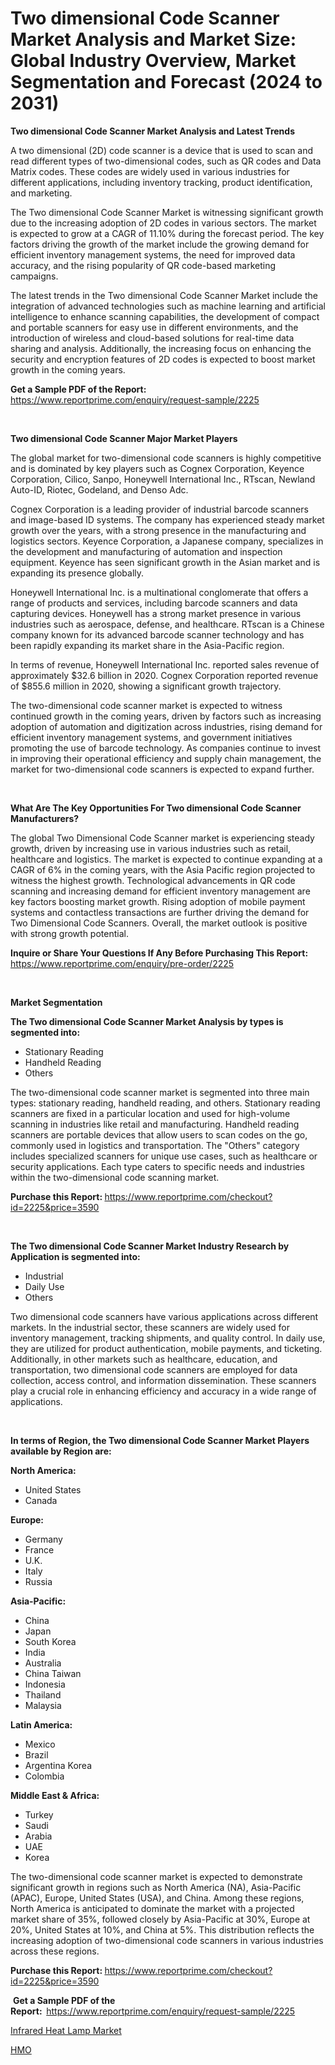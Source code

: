 <p><h1>Two dimensional Code Scanner Market Analysis and Market Size: Global Industry Overview, Market Segmentation and Forecast (2024 to 2031)</h1></p><p><strong>Two dimensional Code Scanner Market Analysis and Latest Trends</strong></p>
<p><p>A two dimensional (2D) code scanner is a device that is used to scan and read different types of two-dimensional codes, such as QR codes and Data Matrix codes. These codes are widely used in various industries for different applications, including inventory tracking, product identification, and marketing.</p><p>The Two dimensional Code Scanner Market is witnessing significant growth due to the increasing adoption of 2D codes in various sectors. The market is expected to grow at a CAGR of 11.10% during the forecast period. The key factors driving the growth of the market include the growing demand for efficient inventory management systems, the need for improved data accuracy, and the rising popularity of QR code-based marketing campaigns.</p><p>The latest trends in the Two dimensional Code Scanner Market include the integration of advanced technologies such as machine learning and artificial intelligence to enhance scanning capabilities, the development of compact and portable scanners for easy use in different environments, and the introduction of wireless and cloud-based solutions for real-time data sharing and analysis. Additionally, the increasing focus on enhancing the security and encryption features of 2D codes is expected to boost market growth in the coming years.</p></p>
<p><strong>Get a Sample PDF of the Report:&nbsp;</strong> <a href="https://www.reportprime.com/enquiry/request-sample/2225">https://www.reportprime.com/enquiry/request-sample/2225</a></p>
<p>&nbsp;</p>
<p><strong>Two dimensional Code Scanner Major Market Players</strong></p>
<p><p>The global market for two-dimensional code scanners is highly competitive and is dominated by key players such as Cognex Corporation, Keyence Corporation, Cilico, Sanpo, Honeywell International Inc., RTscan, Newland Auto-ID, Riotec, Godeland, and Denso Adc. </p><p>Cognex Corporation is a leading provider of industrial barcode scanners and image-based ID systems. The company has experienced steady market growth over the years, with a strong presence in the manufacturing and logistics sectors. Keyence Corporation, a Japanese company, specializes in the development and manufacturing of automation and inspection equipment. Keyence has seen significant growth in the Asian market and is expanding its presence globally.</p><p>Honeywell International Inc. is a multinational conglomerate that offers a range of products and services, including barcode scanners and data capturing devices. Honeywell has a strong market presence in various industries such as aerospace, defense, and healthcare. RTscan is a Chinese company known for its advanced barcode scanner technology and has been rapidly expanding its market share in the Asia-Pacific region.</p><p>In terms of revenue, Honeywell International Inc. reported sales revenue of approximately $32.6 billion in 2020. Cognex Corporation reported revenue of $855.6 million in 2020, showing a significant growth trajectory.</p><p>The two-dimensional code scanner market is expected to witness continued growth in the coming years, driven by factors such as increasing adoption of automation and digitization across industries, rising demand for efficient inventory management systems, and government initiatives promoting the use of barcode technology. As companies continue to invest in improving their operational efficiency and supply chain management, the market for two-dimensional code scanners is expected to expand further.</p></p>
<p>&nbsp;</p>
<p><strong>What Are The Key Opportunities For Two dimensional Code Scanner Manufacturers?</strong></p>
<p><p>The global Two Dimensional Code Scanner market is experiencing steady growth, driven by increasing use in various industries such as retail, healthcare and logistics. The market is expected to continue expanding at a CAGR of 6% in the coming years, with the Asia Pacific region projected to witness the highest growth. Technological advancements in QR code scanning and increasing demand for efficient inventory management are key factors boosting market growth. Rising adoption of mobile payment systems and contactless transactions are further driving the demand for Two Dimensional Code Scanners. Overall, the market outlook is positive with strong growth potential.</p></p>
<p><strong>Inquire or Share Your Questions If Any Before Purchasing This Report:</strong> <a href="https://www.reportprime.com/enquiry/pre-order/2225">https://www.reportprime.com/enquiry/pre-order/2225</a></p>
<p>&nbsp;</p>
<p><strong>Market Segmentation</strong></p>
<p><strong>The Two dimensional Code Scanner Market Analysis by types is segmented into:</strong></p>
<p><ul><li>Stationary Reading</li><li>Handheld Reading</li><li>Others</li></ul></p>
<p><p>The two-dimensional code scanner market is segmented into three main types: stationary reading, handheld reading, and others. Stationary reading scanners are fixed in a particular location and used for high-volume scanning in industries like retail and manufacturing. Handheld reading scanners are portable devices that allow users to scan codes on the go, commonly used in logistics and transportation. The "Others" category includes specialized scanners for unique use cases, such as healthcare or security applications. Each type caters to specific needs and industries within the two-dimensional code scanning market.</p></p>
<p><strong>Purchase this Report:&nbsp;</strong><a href="https://www.reportprime.com/checkout?id=2225&price=3590">https://www.reportprime.com/checkout?id=2225&price=3590</a></p>
<p>&nbsp;</p>
<p><strong>The Two dimensional Code Scanner Market Industry Research by Application is segmented into:</strong></p>
<p><ul><li>Industrial</li><li>Daily Use</li><li>Others</li></ul></p>
<p><p>Two dimensional code scanners have various applications across different markets. In the industrial sector, these scanners are widely used for inventory management, tracking shipments, and quality control. In daily use, they are utilized for product authentication, mobile payments, and ticketing. Additionally, in other markets such as healthcare, education, and transportation, two dimensional code scanners are employed for data collection, access control, and information dissemination. These scanners play a crucial role in enhancing efficiency and accuracy in a wide range of applications.</p></p>
<p>&nbsp;</p>
<p><strong>In terms of Region, the Two dimensional Code Scanner Market Players available by Region are:</strong></p>
<p>
    <p> <strong> North America: </strong>
        <ul>
            <li>United States</li>
            <li>Canada</li>
        </ul>
        </p> 
    <p> <strong> Europe: </strong>
        <ul>
            <li>Germany</li>
            <li>France</li>
            <li>U.K.</li>
            <li>Italy</li>
            <li>Russia</li>
        </ul>
        </p> 
    <p> <strong> Asia-Pacific: </strong>
        <ul>
            <li>China</li>
            <li>Japan</li>
            <li>South Korea</li>
            <li>India</li>
            <li>Australia</li>
            <li>China Taiwan</li>
            <li>Indonesia</li>
            <li>Thailand</li>
            <li>Malaysia</li>
        </ul>
        </p> 
    <p> <strong> Latin America: </strong>
        <ul>
            <li>Mexico</li>
            <li>Brazil</li>
            <li>Argentina Korea</li>
            <li>Colombia</li>
        </ul>
        </p> 
    <p> <strong> Middle East & Africa: </strong>
        <ul>
            <li>Turkey</li>
            <li>Saudi</li>
            <li>Arabia</li>
            <li>UAE</li>
            <li>Korea</li>
        </ul>
    </p>
    </p>
<p><p>The two-dimensional code scanner market is expected to demonstrate significant growth in regions such as North America (NA), Asia-Pacific (APAC), Europe, United States (USA), and China. Among these regions, North America is anticipated to dominate the market with a projected market share of 35%, followed closely by Asia-Pacific at 30%, Europe at 20%, United States at 10%, and China at 5%. This distribution reflects the increasing adoption of two-dimensional code scanners in various industries across these regions.</p></p>
<p><strong>Purchase this Report: </strong><a href="https://www.reportprime.com/checkout?id=2225&price=3590">https://www.reportprime.com/checkout?id=2225&price=3590</a></p>
<p>&nbsp;<strong>Get a Sample PDF of the Report:&nbsp;&nbsp;</strong><a href="https://www.reportprime.com/enquiry/request-sample/2225">https://www.reportprime.com/enquiry/request-sample/2225</a></p>
<p><strong></strong></p>
<p><p><a href="https://github.com/RichRobinson5/Market-Research-Report-List-4/blob/main/infrared-heat-lamp-market.md">Infrared Heat Lamp Market</a></p><p><a href="https://github.com/oqoeusbvpadwjs08/Market-Research-Report-List-1/blob/main/454209411291.md">HMO</a></p></p>